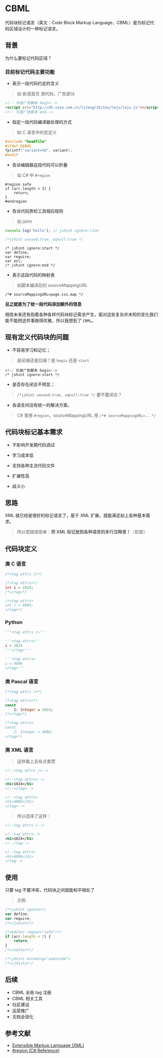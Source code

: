 CBML
===

代码块标记语言（英文：Code Block Markup Language，CBML）是为标记代码区域设计的一种标记语言。

## 背景

为什么要标记代码区域？

### 目前标记代码主要功能

+ 表示一段代码约定的含义

> 如 新浪首页 源代码，广告部分

```html
<!-- 乐居广告脚本 begin-->
<script src="http://d5.sina.com.cn/litong/zhitou/leju/leju.js"></script>
<!-- 乐居广告脚本 end-->
```

+ 指定一段代码编译器处理的方式

> 如 C 语言中的宏定义

```c
#include "headfile"
#ifdef DEBUG
fprintf("variant=%d", variant);
#endif
```

+ 告诉编辑器这段代码可以折叠

> 如 C# 中 `#region`

```
#region safe
if (arr.length < 2) {
    return;
}
#endregion
```

+ 告诉代码质检工具相应规则

> 如 jslint

```js
console.log('hello'); // jshint ignore:line

/*jshint unused:true, eqnull:true */
```

```
/* jshint ignore:start */
var define;
var require;
var esl;
/* jshint ignore:end */
```

+ 表示这段代码的映射表

> 如脚本编译后的 sourceMappingURL

```
/*# sourceMappingURL=page.css.map */
```

**总之就是为了给一段代码添加额外的信息**

相信未来还有抱着各种各样代码块标记需求产生，面对这些复杂并未知的变化我们能不能把这件事做得优雅，所以我想到了 `CBML`。

## 现有定义代码块的问题

+ 不容易学习和记忆；

> 是前缀还是后缀？是 `begin` 还是 `start`

```
<!-- 乐居广告脚本 begin-->
/* jshint ignore:start */
```
+ 是否存在闭合不明显；

> `/*jshint unused:true, eqnull:true */` 要不要闭合？

+ 各语言间没有统一的解决方案。

> C# 里用 `#region`，sourceMappingURL 用 `/*# sourceMappingURL=...*/`

## 代码块标记基本需求

* 不影响开发期代码调试

* 学习成本低

* 支持各种主流代码文件

* 扩展性高

* 歧义小

## 思路

XML 就已经是很好的标记语言了，基于 XML 扩展，就能满足如上各种基本需求。

> 所以思路很简单：**将 XML 标记放到各种语言的多行注释里！**（机智）

## 代码块定义

### 类 C 语言

```c
/*<tag attrs />*/

/*<tag attrs>*/
int i = 1024;
/*</tag>*/

/*<tag attrs>
int i = 4096;
</tag>*/
```

### Python

```python
'''<tag attrs />'''

'''<tag attrs>'''
i = 1024
'''</tag>'''

'''<tag attrs>
i = 4096
</tag>'''
```

### 类 Pascal 语言

```pascal
(*<tag attrs />*)

(*<tag attrs>*)
const
    I: Integer = 1024;
(*</tag>*)

(*<tag attrs>
const
    I: Integer = 4096;
</tag>*)
```

### 类 XML 语言

> 这样看上去有点累赘

```xml
<!--<tag attrs />-->

<!--<tag attrs>-->
<h1>1024</h1>
<!--</tag>-->

<!--<tag attrs>
<h1>4096</h1>
</tag>-->
```

> 所以选择了这样：

```xml
<!--tag attrs /-->

<!--tag attrs-->
<h1>1024</h1>
<!--/tag-->

<!--tag attrs>
<h1>4096</h1>
</tag-->
```

## 使用

只要 tag 不要冲突，代码块之间就能和平相处了

> 示例

```js
/*<jshint ignore>*/
var define;
var require;
/*</jshint>*/

/*<editor region="safe">*/
if (arr.length < 2) {
    return;
}
/*</editor>*/

/*<jdists encoding="aaencode">
/*</jdists>*/
```

## 后续

+ CBML 全局 tag 注册
+ CBML 相关工具
+ 社区建设
+ 运营推广
+ 文档全球化

## 参考文献

+ [Extensible Markup Language (XML)](http://www.w3.org/XML/)
+ [#region (C# Reference)](http://msdn.microsoft.com/en-us//library/9a1ybwek.aspx)
